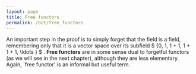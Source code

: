 ```yaml
---
layout: page
title: Free functors
permalink: /bct/free_functors
---
```

An important step in the proof is to simply forget that the field is a field, remembering only that it is a vector space over its subfield $ {0, 1, 1 + 1, 1 + 1 + 1, \ldots } $ . **Free functors** are in some sense dual to forgetful functors (as we will see in the next chapter), although they are less elementary. Again, `free functor' is an informal but useful term.
